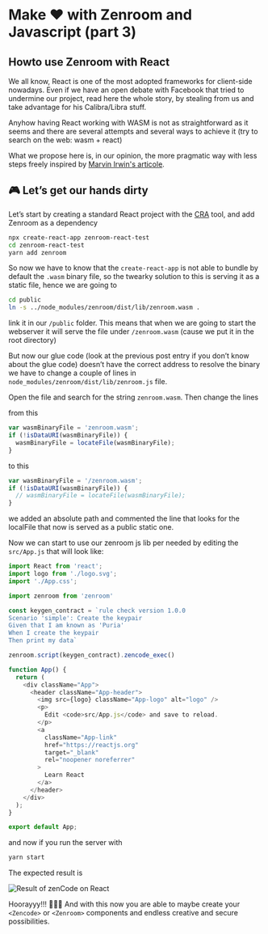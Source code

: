 # Make ❤️  with Zenroom and Javascript (part 3)


## Howto use Zenroom with React

We all know, React is one of the most adopted frameworks for client-side nowadays. Even if we have an open debate with Facebook that tried to undermine our project, read here the whole story, by stealing from us and take advantage for his Calibra/Libra stuff.

Anyhow having React working with WASM is not as straightforward as it seems and there are several attempts and several ways to achieve it (try to search on the web: wasm + react)

What we propose here is, in our opinion, the more pragmatic way with less steps freely inspired by [Marvin Irwin's articole](https://medium.com/@marvin_78330/webassembly-react-and-create-react-app-8b73346c9b65).

## 🎮 Let’s get our hands dirty

Let’s start by creating a standard React project with the [CRA](https://reactjs.org/docs/create-a-new-react-app.html) tool, and add Zenroom as a dependency

```bash
npx create-react-app zenroom-react-test
cd zenroom-react-test
yarn add zenroom
```

So now we have to know that the `create-react-app` is not able to bundle by default the `.wasm` binary file, so the twearky solution to this is serving it as a static file, hence we are going to

```bash
cd public
ln -s ../node_modules/zenroom/dist/lib/zenroom.wasm .
```

link it in our `/public` folder.
This means that when we are going to start the webserver it will serve the file under `/zenroom.wasm` (cause we put it in the root directory)

But now our glue code (look at the previous post entry if you don’t know about the glue code) doesn’t have the correct address to resolve the binary we have to change a couple of lines in `node_modules/zenroom/dist/lib/zenroom.js` file.

Open the file and search for the string `zenroom.wasm`. Then change the lines

from this

```javascript
var wasmBinaryFile = 'zenroom.wasm';
if (!isDataURI(wasmBinaryFile)) {
  wasmBinaryFile = locateFile(wasmBinaryFile);
}
```

to this

```javascript
var wasmBinaryFile = '/zenroom.wasm';
if (!isDataURI(wasmBinaryFile)) {
  // wasmBinaryFile = locateFile(wasmBinaryFile);
}
```

we added an absolute path and commented the line that looks for the localFile that now is served as a public static one.

Now we can start to use our zenroom js lib per needed by editing the `src/App.js` that will look like:

```javascript
import React from 'react';
import logo from './logo.svg';
import './App.css';

import zenroom from 'zenroom'

const keygen_contract = `rule check version 1.0.0
Scenario 'simple': Create the keypair
Given that I am known as 'Puria'
When I create the keypair
Then print my data`

zenroom.script(keygen_contract).zencode_exec()

function App() {
  return (
    <div className="App">
      <header className="App-header">
        <img src={logo} className="App-logo" alt="logo" />
        <p>
          Edit <code>src/App.js</code> and save to reload.
        </p>
        <a
          className="App-link"
          href="https://reactjs.org"
          target="_blank"
          rel="noopener noreferrer"
        >
          Learn React
        </a>
      </header>
    </div>
  );
}

export default App;
```

and now if you run the server with

```bash
yarn start
```

The expected result is

![Result of zenCode on React](https://www.dyne.org/wp-content/uploads/2019/10/Screenshot_2019-10-16_09-26-40-951x1024.png)

Hoorayyy!!! 🥳🥳🥳 And with this now you are able to maybe create your `<Zencode>` or `<Zenroom>` components and endless creative and secure possibilities.

